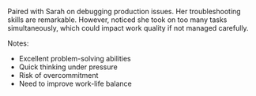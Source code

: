 Paired with Sarah on debugging production issues. Her troubleshooting skills are remarkable. However, noticed she took on too many tasks simultaneously, which could impact work quality if not managed carefully.

Notes:
- Excellent problem-solving abilities
- Quick thinking under pressure
- Risk of overcommitment
- Need to improve work-life balance